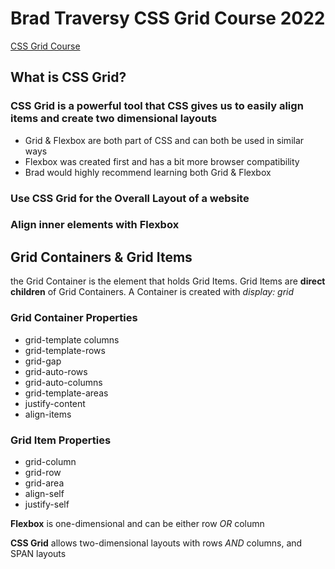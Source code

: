 # Brad Traversy CSS Grid Course 2022
[CSS Grid Course](https://www.youtube.com/watch?v=0xMQfnTU6ooo)

## What is CSS Grid?

### CSS Grid is a powerful tool that CSS gives us to easily align items and create two dimensional layouts

- Grid & Flexbox are both part of CSS and can both be used in similar ways
- Flexbox was created first and has a bit more browser compatibility
- Brad would highly recommend learning both Grid & Flexbox

### Use CSS Grid for the Overall Layout of a website
### Align inner elements with Flexbox

## Grid Containers & Grid Items
the Grid Container is the element that holds Grid Items. Grid Items are **direct children** of Grid Containers. A Container is created with _display: grid_

### Grid Container Properties
- grid-template columns
- grid-template-rows
- grid-gap
- grid-auto-rows
- grid-auto-columns
- grid-template-areas
- justify-content
- align-items

### Grid Item Properties
- grid-column
- grid-row
- grid-area
- align-self
- justify-self

**Flexbox** is one-dimensional and can be either row _OR_ column

**CSS Grid** allows two-dimensional layouts with rows _AND_ columns, and SPAN layouts
